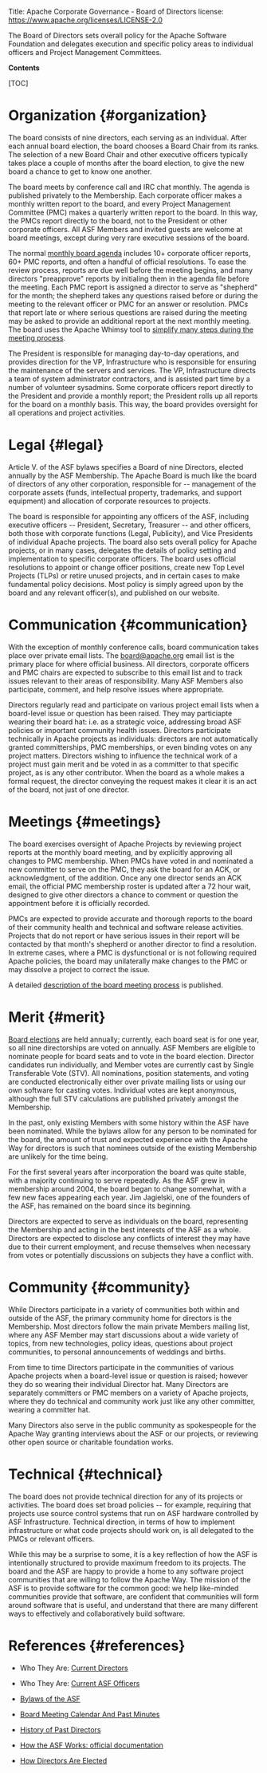 Title: Apache Corporate Governance - Board of Directors
license: https://www.apache.org/licenses/LICENSE-2.0

The Board of Directors sets overall policy for the Apache Software Foundation and 
delegates execution and specific policy areas to individual officers 
and Project Management Committees.

**Contents**

[TOC]

# Organization  {#organization}

The board consists of nine directors, each serving as an individual. 
After each annual board election, the board chooses a Board Chair from its ranks. The 
selection of a new Board Chair and other executive officers typically takes place a couple of months after the board election, to give the new 
board a chance to get to know one another. 

The board meets by conference call and IRC chat monthly. The agenda is published 
privately to the Membership. Each corporate officer makes a monthly written 
report to the board, and every Project Management Committee (PMC) makes a 
quarterly written report to the board. In this way, the PMCs report directly to 
the board, not to the President or other corporate officers. All ASF Members and 
invited guests are welcome at board meetings, except during very rare executive 
sessions of the board.

The normal [monthly board agenda](/foundation/board/calendar) includes 10+ corporate officer reports, 60+ 
PMC reports, and often a handful of official resolutions. To ease the review 
process, reports are due well before the meeting begins, and many 
directors "preapprove" reports by initialing them in the agenda file before the 
meeting. Each PMC report is assigned a director to serve as "shepherd" for the 
month; the shepherd takes any questions raised before or during the meeting to the relevant officer or PMC for an answer or resolution. PMCs that report 
late or where serious questions are raised during the meeting may be asked to 
provide an additional report at the next monthly meeting.  The board 
uses the Apache Whimsy tool to [simplify many steps during the meeting process][1].

The President is responsible for managing day-to-day operations, and 
provides direction for the VP, Infrastructure who is responsible for ensuring the maintenance of the 
servers and services.  The VP, Infrastructure directs  
a team of system administrator contractors, and is assisted part time by a 
number of volunteer sysadmins.  Some corporate officers report directly to the 
President and provide a monthly report; the President rolls up all reports for 
the board on a monthly basis.  This way, the board provides oversight for all
operations and project activities.

# Legal  {#legal}

Article V. of the ASF bylaws specifies a Board of nine Directors, elected 
annually by the ASF Membership. The Apache Board is much like the board of 
directors of any other corporation, responsible for -- management of the 
corporate assets (funds, intellectual property, trademarks, and support 
equipment) and allocation of corporate resources to projects.

The board is responsible for appointing any officers of the ASF, including 
executive officers -- President, Secretary, Treasurer -- and other officers, both 
those with corporate functions (Legal, Publicity), and Vice Presidents of 
individual Apache projects. The board also sets overall policy for Apache 
projects, or in many cases, delegates the details of policy setting and 
implementation to specific corporate officers. The board uses official resolutions to 
appoint or change officer positions, create new Top Level Projects (TLPs) or 
retire unused projects, and in certain cases to make fundamental policy 
decisions. Most policy is simply agreed upon by the board and any relevant 
officer(s), and published on our website.

# Communication  {#communication}

With the exception of monthly conference calls, board communication takes place over 
private email lists. The board@apache.org email list is the primary place for 
where official business. All directors, corporate officers and PMC 
chairs are expected to subscribe to this email list and to track issues relevant 
to their areas of responsibility. Many ASF Members also participate, comment, 
and help resolve issues where appropriate.

Directors regularly read and participate on various project email lists 
when a board-level issue or question has been raised. They may particiapte wearing their board hat: i.e. as a strategic voice, addressing broad ASF 
policies or important community health issues. Directors participate technically 
in Apache projects as individuals: directors are not automatically granted 
committerships, PMC memberships, or even binding votes on any project matters. 
Directors wishing to influence the technical work of a project must gain merit 
and be voted in as a committer to that specific project, as is any other 
contributor.  When the board as a whole makes a formal request, the director 
conveying the request makes it clear it is an act of the board, not just of one director.

# Meetings  {#meetings}

The board exercises oversight of Apache Projects by reviewing project reports at 
the monthly board meeting, and by explicitly approving all changes to PMC 
membership. When PMCs have voted in and nominated a new committer to serve on 
the PMC, they ask the board for an ACK, or acknowledgment, of the addition. Once 
any one director sends an ACK email, the official PMC membership roster is 
updated after a 72 hour wait, designed to give other directors a chance to 
comment or question the appointment before it is officially recorded.

PMCs are expected to provide accurate and thorough reports to the board of their 
community health and technical and software release activities. Projects that do 
not report or have serious issues in their report will be contacted by that 
month's shepherd or another director to find a resolution. In extreme cases, 
where a PMC is dysfunctional or is not following required Apache policies, the 
board may unilaterally make changes to the PMC or may dissolve a project to 
correct the issue.

A detailed [description of the board meeting process][1] is published.

# Merit  {#merit}

[Board elections][2] are held annually; currently, each board seat is for one year, 
so all nine directorships are voted on annually. ASF Members are eligible to 
nominate people for board seats and to vote in the board election. 
Director candidates run individually, and Member votes are currently cast by 
Single Transferable Vote (STV). All nominations, position statements, and 
voting are conducted electronically either over private mailing lists or using 
our own software for casting votes. Individual votes are kept anonymous, 
although the full STV calculations are published privately amongst the 
Membership.

In the past, only existing Members with some history within the ASF have been 
nominated. While the bylaws allow for any person to be nominated for the board, 
the amount of trust and expected experience with the Apache Way for directors 
is such that nominees outside of the existing Membership are unlikely for the 
time being.

For the first several years after incorporation the board was quite stable, 
with a majority continuing to serve repeatedly. As the ASF grew in membership 
around 2004, the board began to change somewhat, with a few new faces appearing 
each year. Jim Jagielski, one of the founders of the ASF, has remained on the 
board since its beginning.

Directors are expected to serve as individuals on the board, representing the 
Membership and acting in the best interests of the ASF as a whole. Directors 
are expected to disclose any conflicts of interest they may have due to their 
current employment, and recuse themselves when necessary from votes or 
potentially discussions on subjects they have a conflict with.

# Community  {#community}

While Directors participate in a variety of communities both within and outside 
of the ASF, the primary community home for directors is the Membership. Most 
directors follow the main private Members mailing list, where any ASF Member may 
start discussions about a wide variety of topics, from new 
technologies, policy ideas, questions about project communities, to 
personal announcements of weddings and births.

From time to time Directors participate in the communities of various Apache 
projects when a board-level issue or question is raised; however they do so 
wearing their individual Director hat. Many Directors are separately committers 
or PMC members on a variety of Apache projects, where they do technical and 
community work just like any other committer, wearing a committer hat.

Many Directors also serve in the public community as spokespeople for 
the Apache Way granting interviews about the ASF or our projects, or 
reviewing other open source or charitable foundation works.

# Technical  {#technical}

The board does not provide technical direction for any of its projects or 
activities. The board does set broad policies -- for example, requiring that projects use source control systems that run on ASF hardware controlled by ASF 
Infrastructure. Technical direction, in terms of how to implement 
infrastructure or what code projects should work on, is all delegated to the 
PMCs or relevant officers.

While this may be a surprise to some, it is a key reflection of how the ASF 
is intentionally structured to provide maximum freedom to its projects. The 
board and the ASF are happy to provide a home to any software project 
communities that are willing to follow the Apache Way. The mission of the ASF 
is to provide software for the common good: we help like-minded 
communities provide that software, are confident that communities will form 
around software that is useful, and understand that there are many different 
ways to effectively and collaboratively build software.

# References  {#references}

* Who They Are: [Current Directors](/foundation/board/)
* Who They Are: [Current ASF Officers](/foundation/)
* [Bylaws of the ASF](/foundation/bylaws.html)
* [Board Meeting Calendar And Past Minutes](/foundation/board/calendar.html)
* [History of Past Directors](/history/directors.html)
* [How the ASF Works: official documentation](/foundation/how-it-works.html)
* [How Directors Are Elected][2]

 


  [1]: /foundation/board/meeting
  [2]: /foundation/governance/meetings#boardvoting
